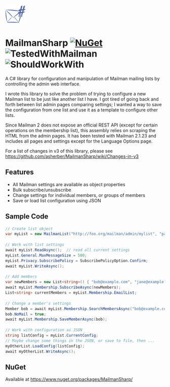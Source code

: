 ![Icon](https://raw.githubusercontent.com/asherber/MailmanSharp/master/MailmanSharp-64.png)

# MailmanSharp [![NuGet](https://img.shields.io/nuget/v/MailmanSharp.svg)](https://nuget.org/packages/MailmanSharp) ![TestedWithMailman](https://img.shields.io/badge/tested%20with%20mailman-2.1.23-brightgreen.svg) ![ShouldWorkWith](https://img.shields.io/badge/should%20work%20with%20mailman-2.1.26-yellow.svg)

A C# library for configuration and manipulation of Mailman mailing lists by controlling the admin web interface.

I wrote this library to solve the problem of trying to configure a new Mailman list to be just like another list I have. I got tired of going back and forth between list admin pages  comparing settings; I wanted a way to save the configuration from one list and use it as a template to configure other lists. 

Since Mailman 2 does not expose an official REST API (except for certain operations on the membership list), this assembly relies on scraping the HTML from the admin pages. It has been tested with Mailman 2.1.23 and includes all pages and settings except for the Language Options page.

For a list of changes in v3 of this library, please see https://github.com/asherber/MailmanSharp/wiki/Changes-in-v3



## Features
* All Mailman settings are available as object properties
* Bulk subscribe/unsubscribe
* Change settings for individual members, or groups of members
* Save or load list configuration using JSON

## Sample Code
```csharp
// Create list object
var myList = new MailmanList("http://foo.org/mailman/admin/mylist", "password");

// Work with list settings
await myList.ReadAsync();  // read all current settings
myList.General.MaxMessageSize = 500;
myList.Privacy.SubscribePolicy = SubscribePolicyOption.Confirm;
await myList.WriteAsync();

// Add members
var newMembers = new List<string>() { "bob@example.com", "jane@example.com" };
await myList.Membership.SubscribeAsync(newMembers);
List<string> currentMembers = myList.Membership.EmailList;  

// Change a member's settings
Member bob = await myList.Membership.SearchMembersAsync("bob@example.com").Single();
bob.NoMail = true;
await myList.Membership.SaveMemberAsync(bob);

// Work with configuration as JSON
string listConfig = myList.CurrentConfig;
// Maybe change some things in the JSON, or save to file, then ...
myOtherList.LoadConfig(listConfig);
await myOtherList.WriteAsync();
```

## NuGet
Available at https://www.nuget.org/packages/MailmanSharp/
